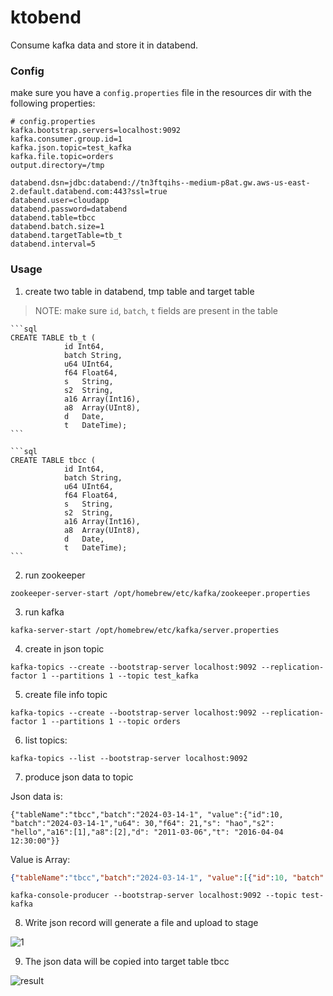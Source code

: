# ktobend


Consume kafka data and store it in databend.
### Config
make sure you have a `config.properties` file in the resources dir with the following properties:

```properties
# config.properties
kafka.bootstrap.servers=localhost:9092
kafka.consumer.group.id=1
kafka.json.topic=test_kafka
kafka.file.topic=orders
output.directory=/tmp

databend.dsn=jdbc:databend://tn3ftqihs--medium-p8at.gw.aws-us-east-2.default.databend.com:443?ssl=true
databend.user=cloudapp
databend.password=databend
databend.table=tbcc
databend.batch.size=1
databend.targetTable=tb_t
databend.interval=5

```

### Usage
1. create two table in databend, tmp table and target table
> NOTE: make sure `id`, `batch`, `t` fields are present in the table

    ```sql
    CREATE TABLE tb_t (
    			id Int64,
                batch String,
    			u64 UInt64,
    			f64 Float64,
    			s   String,
    			s2  String,
    			a16 Array(Int16),
    			a8  Array(UInt8),
    			d   Date,
    			t   DateTime);
    ```

    ```sql
    CREATE TABLE tbcc (
    			id Int64,
                batch String,
    			u64 UInt64,
    			f64 Float64,
    			s   String,
    			s2  String,
    			a16 Array(Int16),
    			a8  Array(UInt8),
    			d   Date,
    			t   DateTime);
    ```

2. run zookeeper

```shell
zookeeper-server-start /opt/homebrew/etc/kafka/zookeeper.properties
```

3. run kafka

```shell
kafka-server-start /opt/homebrew/etc/kafka/server.properties
```

4. create in json topic

```shell
kafka-topics --create --bootstrap-server localhost:9092 --replication-factor 1 --partitions 1 --topic test_kafka
```

5. create file info topic

```shell
kafka-topics --create --bootstrap-server localhost:9092 --replication-factor 1 --partitions 1 --topic orders
```

6. list topics:

```shell
kafka-topics --list --bootstrap-server localhost:9092
```

7. produce json data to topic

Json data is:

```shell
{"tableName":"tbcc","batch":"2024-03-14-1", "value":{"id":10, "batch":"2024-03-14-1","u64": 30,"f64": 21,"s": "hao","s2": "hello","a16":[1],"a8":[2],"d": "2011-03-06","t": "2016-04-04 12:30:00"}}
```

Value is Array:
```json
{"tableName":"tbcc","batch":"2024-03-14-1", "value":[{"id":10, "batch":"2024-03-14-1","u64": 30,"f64": 22,"s": "hao","s2": "hello","a16":[1],"a8":[2],"d": "2011-03-06","t": "2016-04-04 14:30:00"},{"id":10, "batch":"2024-03-14-1","u64": 30,"f64": 21,"s": "hao","s2": "hello","a16":[1],"a8":[2],"d": "2011-03-06","t": "2016-04-04 12:30:00"}]}
```

```shell
kafka-console-producer --bootstrap-server localhost:9092 --topic test-kafka
```

8. Write  json record will generate a file and upload to stage

![1](https://github.com/hantmac/ktobend/assets/7600925/a110d5d0-18b6-4ab4-957e-1c56ba21a026)

9. The json data will be copied into target table tbcc

![result](https://github.com/hantmac/ktobend/assets/7600925/0fa58c52-fe2f-469a-bd16-226ea6f69baf)
